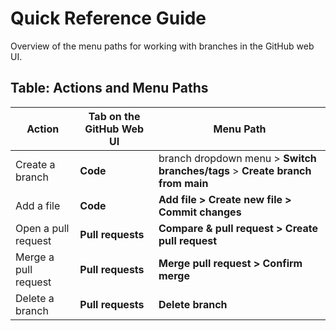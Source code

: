 # Quick Reference Guide

Overview of the menu paths for working with branches in the GitHub web UI.

## Table: Actions and Menu Paths

| Action | Tab on the GitHub Web UI | Menu Path |
| --- | --- | --- |
| Create a branch | **Code** | branch dropdown menu > **Switch branches/tags** > **Create branch *<name of branch>* from main** | 
| Add a file | **Code** | **Add file > Create new file > Commit changes** |
| Open a pull request | **Pull requests** | **Compare & pull request > Create pull request** |
| Merge a pull request | **Pull requests** | **Merge pull request > Confirm merge** |
| Delete a branch | **Pull requests** | **Delete branch** |